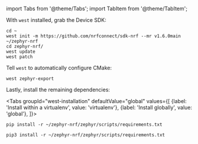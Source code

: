 
import Tabs from '@theme/Tabs';
import TabItem from '@theme/TabItem';

With `west` installed, grab the Device SDK:


```
cd ~
west init -m https://github.com/nrfconnect/sdk-nrf --mr v1.6.0main ~/zephyr-nrf
cd zephyr-nrf/
west update
west patch
```

Tell `west` to automatically configure CMake:

```
west zephyr-export
```

Lastly, install the remaining dependencies:

<Tabs
groupId="west-installation"
defaultValue="global"
values={[
{label: 'Install within a virtualenv', value: 'virtualenv'},
{label: 'Install globally', value: 'global'},
]}>
<TabItem value="virtualenv">

```
pip install -r ~/zephyr-nrf/zephyr/scripts/requirements.txt
```

</TabItem>
<TabItem value="global">

```
pip3 install -r ~/zephyr-nrf/zephyr/scripts/requirements.txt
```

</TabItem>
</Tabs>
